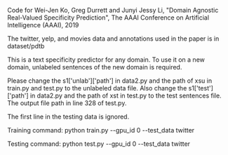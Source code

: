 Code for
Wei-Jen Ko, Greg Durrett and Junyi Jessy Li, "Domain Agnostic Real-Valued Specificity Prediction", The AAAI Conference on Artificial Intelligence (AAAI), 2019

The twitter, yelp, and movies data and annotations used in the paper is in dataset/pdtb

This is a text specificity predictor for any domain. 
To use it on a new domain, unlabeled sentences of the new domain is required.

Please change the s1['unlab']['path'] in data2.py and the path of xsu in train.py and test.py to the unlabeled data file.
Also change the s1['test']['path'] in data2.py and the path of xst in test.py to the test sentences file.
The output file path in line 328 of test.py.

The first line in the testing data is ignored.


Training command:
python train.py  --gpu_id 0 --test_data twitter

Testing command:
python test.py  --gpu_id 0 --test_data twitter
